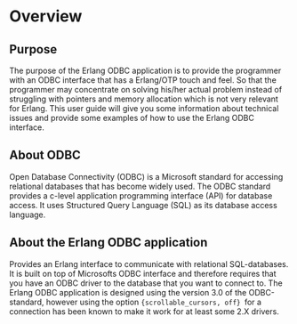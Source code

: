 <!--
%CopyrightBegin%

Copyright Ericsson AB 2023-2024. All Rights Reserved.

Licensed under the Apache License, Version 2.0 (the "License");
you may not use this file except in compliance with the License.
You may obtain a copy of the License at

    http://www.apache.org/licenses/LICENSE-2.0

Unless required by applicable law or agreed to in writing, software
distributed under the License is distributed on an "AS IS" BASIS,
WITHOUT WARRANTIES OR CONDITIONS OF ANY KIND, either express or implied.
See the License for the specific language governing permissions and
limitations under the License.

%CopyrightEnd%
-->
# Overview

## Purpose

The purpose of the Erlang ODBC application is to provide the programmer with an
ODBC interface that has a Erlang/OTP touch and feel. So that the programmer may
concentrate on solving his/her actual problem instead of struggling with
pointers and memory allocation which is not very relevant for Erlang. This user
guide will give you some information about technical issues and provide some
examples of how to use the Erlang ODBC interface.

## About ODBC

Open Database Connectivity (ODBC) is a Microsoft standard for accessing
relational databases that has become widely used. The ODBC standard provides a
c-level application programming interface (API) for database access. It uses
Structured Query Language (SQL) as its database access language.

## About the Erlang ODBC application

Provides an Erlang interface to communicate with relational SQL-databases. It is
built on top of Microsofts ODBC interface and therefore requires that you have
an ODBC driver to the database that you want to connect to. The Erlang ODBC
application is designed using the version 3.0 of the ODBC-standard, however
using the option `{scrollable_cursors, off} `for a connection has been known to
make it work for at least some 2.X drivers.
